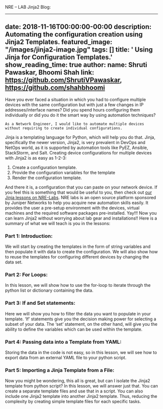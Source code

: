 NRE – LAB Jinja2 Blog:
 
---
date: 2018-11-16T00:00:00-00:00
description: Automating the configuration creation using Jinja2 Templates.
featured_image: "/images/jinja2-image.jpg"
tags: []
title: ' Using Jinja for Configuration Templates.'
show_reading_time: true
author:
 name: Shruti Pawaskar, Bhoomi Shah
 link: https://github.com/ShrutiVPawaskar, https://github.com/shahbhoomi
---
 
Have you ever faced a situation in which you had to configure multiple devices with the same configuration but with just a few changes in IP addresses/interface names? Did you spend hours configuring them individually or did you do it the smart way by using automation techniques? 
```
As a Network Engineer, I would like to automate multiple devices without requiring to create individual configurations. 
```
Jinja is a templating language for Python, which will help you do that. Jinja, specifically the newer version, Jinja2, is very prevalent in DevOps and NetOps world, as it is supported by automation tools like PyEZ, Ansible, StackStorm, and Salt. Creating device configurations for multiple devices with Jinja2 is as easy as 1-2-3: 
1.  Create a configuration template. 
2.  Provide the configuration variables for the template
3.  Render the configuration template. 
 
And there it is, a configuration that you can paste on your network device. 
If you feel this is something that would be useful to you, then check out [our Jinja lessons on NRE-Labs](https://labs.networkreliability.engineering/labs/?lessonId=16&lessonStage=1). NRE labs is an open source platform sponsored by Juniper Networks to help you acquire new automation skills easily. It provides the user a pre-setup environment with the devices, virtual machines and the required software  packages pre-installed. 
Yay!!! Now you can learn Jinja2 without worrying about lab gear and installations!!
Here is a summary of what we will teach is you in the lessons:
 
### Part 1: Introduction:
We will start by creating the templates in the form of string variables and then populate it with data to create the configuration. We will also show how to  reuse the templates for configuring different devices by changing the data set.
 
### Part 2: For Loops:
In this lesson, we will show how to use the for-loop to iterate through the python list or dictionary containing the data.
 
### Part 3: If and Set statements: 
Here we will show you how to filter the data you want to populate in your template. ‘If’ statements give you the decision making power for selecting a subset of your data. The ‘set’ statement, on the other hand, will give you the ability to define the variables which can be used within the template.
 
### Part 4: Passing data into a Template from YAML:
Storing the data in the code is not easy, so in this lesson, we will see how to export data from an external YAML file to your python script.
 
### Part 5: Importing a Jinja Template from a File:
Now you might be wondering, this all is great, but can I isolate the Jinja2 template from python script? In this lesson, we will answer just that. You can create a separate template files and use that in a script. You can also include one Jinja2 template into another Jinja2 template. Thus, reducing the complexity by creating simple template files for each specific tasks.


 

